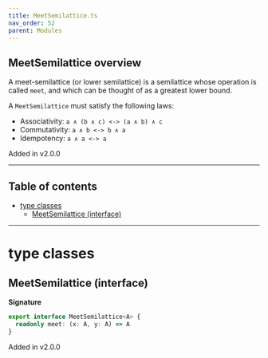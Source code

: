 ```yaml
---
title: MeetSemilattice.ts
nav_order: 52
parent: Modules
---
```


## MeetSemilattice overview

A meet-semilattice (or lower semilattice) is a semilattice whose operation is called `meet`, and which can be thought
of as a greatest lower bound.

A `MeetSemilattice` must satisfy the following laws:

- Associativity: `a ∧ (b ∧ c) <-> (a ∧ b) ∧ c`
- Commutativity: `a ∧ b <-> b ∧ a`
- Idempotency: `a ∧ a <-> a`

Added in v2.0.0

---

<h2 class="text-delta">Table of contents</h2>

- [type classes](#type-classes)
  - [MeetSemilattice (interface)](#meetsemilattice-interface)

---

# type classes

## MeetSemilattice (interface)

**Signature**

```ts
export interface MeetSemilattice<A> {
  readonly meet: (x: A, y: A) => A
}
```

Added in v2.0.0
